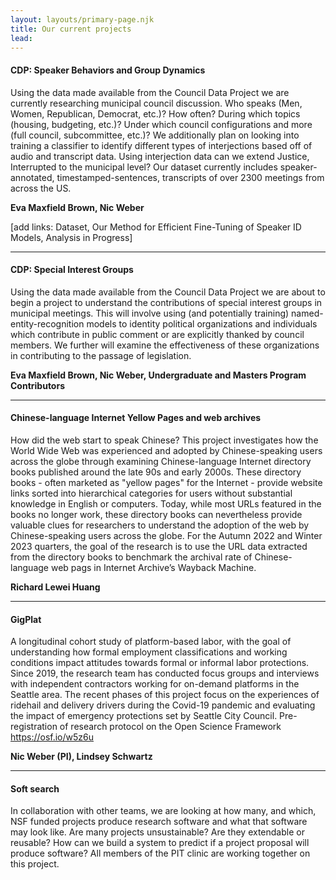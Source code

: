 ```yaml
---
layout: layouts/primary-page.njk
title: Our current projects
lead: 
--- 
```


#### CDP: Speaker Behaviors and Group Dynamics
Using the data made available from the Council Data Project we are currently researching municipal council discussion. Who speaks (Men, Women, Republican, Democrat, etc.)? How often? During which topics (housing, budgeting, etc.)? Under which council configurations and more (full council, subcommittee, etc.)? We additionally plan on looking into training a classifier to identify different types of interjections based off of audio and transcript data. Using interjection data can we extend Justice, Interrupted to the municipal level? Our dataset currently includes speaker-annotated, timestamped-sentences, transcripts of over 2300 meetings from across the US.

**Eva Maxfield Brown, Nic Weber**

[add links: Dataset, Our Method for Efficient Fine-Tuning of Speaker ID Models, Analysis in Progress]

---

#### CDP: Special Interest Groups
Using the data made available from the Council Data Project we are about to begin a project to understand the contributions of special interest groups in municipal meetings. This will involve using (and potentially training) named-entity-recognition models to identity political organizations and individuals which contribute in public comment or are explicitly thanked by council members. We further will examine the effectiveness of these organizations in contributing to the passage of legislation.

**Eva Maxfield Brown, Nic Weber, Undergraduate and Masters Program Contributors**

---

#### Chinese-language Internet Yellow Pages and web archives
How did the web start to speak Chinese? This project investigates how the World Wide Web was experienced and adopted by Chinese-speaking users across the globe through examining Chinese-language Internet directory books published around the late 90s and early 2000s. These directory books - often marketed as "yellow pages" for the Internet - provide website links sorted into hierarchical categories for users without substantial knowledge in English or computers. Today, while most URLs featured in the books no longer work, these directory books can nevertheless provide valuable clues for researchers to understand the adoption of the web by Chinese-speaking users across the globe. 
For the Autumn 2022 and Winter 2023 quarters, the goal of the research is to use the URL data extracted from the directory books to benchmark the archival rate of Chinese-language web pags in Internet Archive’s Wayback Machine. 

**Richard Lewei Huang**

---

#### GigPlat
A longitudinal cohort study of platform-based labor, with the goal of understanding how formal employment classifications and working conditions impact attitudes towards formal or informal labor protections. Since 2019, the research team has conducted focus groups and interviews with independent contractors working for on-demand platforms in the Seattle area. The recent phases of this project focus on the experiences of ridehail and delivery drivers during the Covid-19 pandemic and evaluating the impact of emergency protections set by Seattle City Council. 
Pre-registration of research protocol on the Open Science Framework https://osf.io/w5z6u

**Nic Weber (PI), Lindsey Schwartz**

---

#### Soft search
In collaboration with other teams, we are looking at how many, and which, NSF funded projects produce research software and what that software may look like. Are many projects unsustainable? Are they extendable or reusable? How can we build a system to predict if a project proposal will produce software? All members of the PIT clinic are working together on this project.

